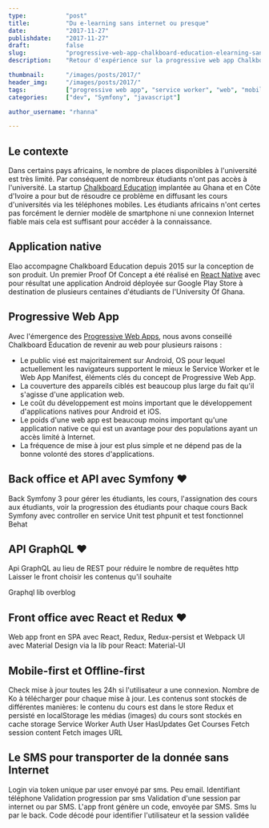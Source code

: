 ```yaml
---
type:           "post"
title:          "Du e-learning sans internet ou presque"
date:           "2017-11-27"
publishdate:    "2017-11-27"
draft:          false
slug:           "progressive-web-app-chalkboard-education-elearning-sans-internet"
description:    "Retour d'expérience sur la progressive web app Chalkboard Education"

thumbnail:      "/images/posts/2017/"
header_img:     "/images/posts/2017/"
tags:           ["progressive web app", "service worker", "web", "mobile", "offline", "React", "Symfony", "GraphQL"]
categories:     ["dev", "Symfony", "javascript"]

author_username: "rhanna"

---
```


## Le contexte

Dans certains pays africains, le nombre de places disponibles à l'université est très limité.
Par conséquent de nombreux étudiants n'ont pas accès à l'université.
La startup [Chalkboard Education](https://chalkboard.education/) implantée au Ghana et en Côte d'Ivoire a pour but de
résoudre ce problème en diffusant les cours d'universités via les téléphones mobiles.
Les étudiants africains n'ont certes pas forcément le dernier modèle de smartphone ni une connexion Internet fiable mais
cela est suffisant pour accéder à la connaissance.

## Application native

Elao accompagne Chalkboard Education depuis 2015 sur la conception de son produit.
Un premier Proof Of Concept a été réalisé en [React Native](https://facebook.github.io/react-native/) avec pour résultat
une application Android déployée sur Google Play Store à destination de plusieurs centaines d'étudiants de
l'University Of Ghana.

## Progressive Web App

Avec l'émergence des [Progressive Web Apps](/fr/dev/la-revanche-du-web-par-les-progressive-web-apps/), nous avons
conseillé Chalkboard Education de revenir au web pour plusieurs raisons :

- Le public visé est majoritairement sur Android, OS pour lequel actuellement les navigateurs supportent le mieux le
Service Worker et le Web App Manifest, éléments clés du concept de Progressive Web App.
- La couverture des appareils ciblés est beaucoup plus large du fait qu'il s'agisse d'une application web.
- Le coût du développement est moins important que le développement d'applications natives pour Android et iOS.
- Le poids d'une web app est beaucoup moins important qu'une application native ce qui est un avantage pour des
populations ayant un accès limité à Internet.
- La fréquence de mise à jour est plus simple et ne dépend pas de la bonne volonté des stores d'applications.

## Back office et API avec Symfony ♥️

Back Symfony 3 pour gérer les étudiants, les cours, l'assignation des cours aux étudiants, voir la progression des étudiants pour chaque cours
Back Symfony avec controller en service
Unit test phpunit et test fonctionnel Behat

## API GraphQL ♥️

Api GraphQL au lieu de REST pour réduire le nombre de requêtes http
Laisser le front choisir les contenus qu'il souhaite

Graphql lib overblog

## Front office avec React et Redux ♥️

Web app front en SPA avec React, Redux, Redux-persist et Webpack
UI avec Material Design via la lib pour React: Material-UI

## Mobile-first et Offline-first

Check mise à jour toutes les 24h si l'utilisateur a une connexion.
Nombre de Ko à télécharger pour chaque mise à jour.
Les contenus sont stockés de différentes manières:
le contenu du cours est dans le store Redux et persisté en localStorage
les médias (images) du cours sont stockés en cache storage Service Worker
Auth User
HasUpdates
Get Courses
Fetch session content
Fetch images URL

## Le SMS pour transporter de la donnée sans Internet

Login via token unique par user envoyé par sms. Peu email. Identifiant téléphone
Validation progression par sms
Validation d'une session par internet ou par SMS. L'app front génère un code, envoyée par SMS.
Sms lu par le back.
Code décodé pour identifier l'utilisateur et la session validée
